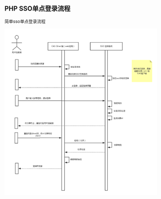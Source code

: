 ## PHP SSO单点登录流程
简单sso单点登录流程

![desc](https://github.com/lujinbo/php-sso/blob/master/resource/sso.png?raw=true) 
